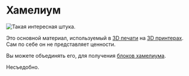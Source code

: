 # Хамелиум

![Такая интересная штука.](oredict:oc:chamelium)

Это основной материал, используемый в [3D печати](../block/print.md) на [3D принтерах](../block/printer.md). Сам по себе он не представляет ценности.

Вы можете объединять его, для получения [блоков хамелиума](../block/chameliumBlock.md).

Несъедобно.
